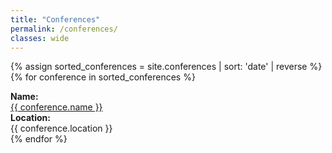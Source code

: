 ```yaml
---
title: "Conferences"
permalink: /conferences/
classes: wide
---
```


<link rel="stylesheet" href="{{ '/assets/css/custom.css' | relative_url }}">

{% assign sorted_conferences = site.conferences | sort: 'date' | reverse %}
{% for conference in sorted_conferences %}
<div class="content-list">
    <div class="project-item">
    <b>Name:</b><br>
    <a href="{{ conference.url }}"> {{ conference.name }} </a>
    </div>
    <div class="project-item">  
        <b>Location:</b><br>
        {{ conference.location }}
    </div>
</div>
{% endfor %}
